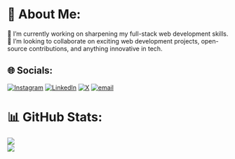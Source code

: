 # 💫 About Me:
🔭 I’m currently working on sharpening my full-stack web development skills.<br>👯 I’m looking to collaborate on exciting web development projects, open-source contributions, and anything innovative in tech.


## 🌐 Socials:
[![Instagram](https://img.shields.io/badge/Instagram-%23E4405F.svg?logo=Instagram&logoColor=white)](https://www.instagram.com/zakriakhanx?igsh=MTRjZGRpMjd4OGk2aw==) [![LinkedIn](https://img.shields.io/badge/LinkedIn-%230077B5.svg?logo=linkedin&logoColor=white)](https://www.linkedin.com/in/zakria-khan-25513731a) [![X](https://img.shields.io/badge/X-black.svg?logo=X&logoColor=white)](https://x.com/https://x.com/zakriakhanxx) [![email](https://img.shields.io/badge/Email-D14836?logo=gmail&logoColor=white)](mailto:zakriakhanz2003@gmail.com)

# 📊 GitHub Stats:
![](https://nirzak-streak-stats.vercel.app/?user=zakriakhanx&theme=dark&hide_border=false)<br/>
![](https://github-readme-stats.vercel.app/api/top-langs/?username=zakriakhanx&theme=dark&hide_border=false&include_all_commits=true&count_private=true&layout=compact)<br/>
